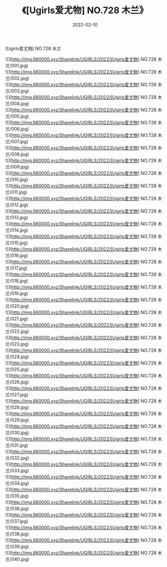﻿---
layout: post
title:  《[Ugirls爱尤物] NO.728 木兰》
date:   2022-02-10
img: http://img.660000.xyz/Sharelink/UGIRLS/2022/[Ugirls爱尤物] NO.728 木兰/000.jpg
categories: [美女, 清纯, 唯美]
---

[Ugirls爱尤物] NO.728 木兰

 ![](http://img.660000.xyz/Sharelink/UGIRLS/2022/[Ugirls爱尤物] NO.728 木兰/001.jpg) <br>![](http://img.660000.xyz/Sharelink/UGIRLS/2022/[Ugirls爱尤物] NO.728 木兰/002.jpg) <br>![](http://img.660000.xyz/Sharelink/UGIRLS/2022/[Ugirls爱尤物] NO.728 木兰/003.jpg) <br>![](http://img.660000.xyz/Sharelink/UGIRLS/2022/[Ugirls爱尤物] NO.728 木兰/004.jpg) <br>![](http://img.660000.xyz/Sharelink/UGIRLS/2022/[Ugirls爱尤物] NO.728 木兰/005.jpg) <br>![](http://img.660000.xyz/Sharelink/UGIRLS/2022/[Ugirls爱尤物] NO.728 木兰/006.jpg) <br>![](http://img.660000.xyz/Sharelink/UGIRLS/2022/[Ugirls爱尤物] NO.728 木兰/007.jpg) <br>![](http://img.660000.xyz/Sharelink/UGIRLS/2022/[Ugirls爱尤物] NO.728 木兰/008.jpg) <br>![](http://img.660000.xyz/Sharelink/UGIRLS/2022/[Ugirls爱尤物] NO.728 木兰/009.jpg) <br>![](http://img.660000.xyz/Sharelink/UGIRLS/2022/[Ugirls爱尤物] NO.728 木兰/010.jpg) <br>![](http://img.660000.xyz/Sharelink/UGIRLS/2022/[Ugirls爱尤物] NO.728 木兰/011.jpg) <br>![](http://img.660000.xyz/Sharelink/UGIRLS/2022/[Ugirls爱尤物] NO.728 木兰/012.jpg) <br>![](http://img.660000.xyz/Sharelink/UGIRLS/2022/[Ugirls爱尤物] NO.728 木兰/013.jpg) <br>![](http://img.660000.xyz/Sharelink/UGIRLS/2022/[Ugirls爱尤物] NO.728 木兰/014.jpg) <br>![](http://img.660000.xyz/Sharelink/UGIRLS/2022/[Ugirls爱尤物] NO.728 木兰/015.jpg) <br>![](http://img.660000.xyz/Sharelink/UGIRLS/2022/[Ugirls爱尤物] NO.728 木兰/016.jpg) <br>![](http://img.660000.xyz/Sharelink/UGIRLS/2022/[Ugirls爱尤物] NO.728 木兰/017.jpg) <br>![](http://img.660000.xyz/Sharelink/UGIRLS/2022/[Ugirls爱尤物] NO.728 木兰/018.jpg) <br>![](http://img.660000.xyz/Sharelink/UGIRLS/2022/[Ugirls爱尤物] NO.728 木兰/019.jpg) <br>![](http://img.660000.xyz/Sharelink/UGIRLS/2022/[Ugirls爱尤物] NO.728 木兰/020.jpg) <br>![](http://img.660000.xyz/Sharelink/UGIRLS/2022/[Ugirls爱尤物] NO.728 木兰/021.jpg) <br>![](http://img.660000.xyz/Sharelink/UGIRLS/2022/[Ugirls爱尤物] NO.728 木兰/022.jpg) <br>![](http://img.660000.xyz/Sharelink/UGIRLS/2022/[Ugirls爱尤物] NO.728 木兰/023.jpg) <br>![](http://img.660000.xyz/Sharelink/UGIRLS/2022/[Ugirls爱尤物] NO.728 木兰/024.jpg) <br>![](http://img.660000.xyz/Sharelink/UGIRLS/2022/[Ugirls爱尤物] NO.728 木兰/025.jpg) <br>![](http://img.660000.xyz/Sharelink/UGIRLS/2022/[Ugirls爱尤物] NO.728 木兰/026.jpg) <br>![](http://img.660000.xyz/Sharelink/UGIRLS/2022/[Ugirls爱尤物] NO.728 木兰/027.jpg) <br>![](http://img.660000.xyz/Sharelink/UGIRLS/2022/[Ugirls爱尤物] NO.728 木兰/028.jpg) <br>![](http://img.660000.xyz/Sharelink/UGIRLS/2022/[Ugirls爱尤物] NO.728 木兰/029.jpg) <br>![](http://img.660000.xyz/Sharelink/UGIRLS/2022/[Ugirls爱尤物] NO.728 木兰/030.jpg) <br>![](http://img.660000.xyz/Sharelink/UGIRLS/2022/[Ugirls爱尤物] NO.728 木兰/031.jpg) <br>![](http://img.660000.xyz/Sharelink/UGIRLS/2022/[Ugirls爱尤物] NO.728 木兰/032.jpg) <br>![](http://img.660000.xyz/Sharelink/UGIRLS/2022/[Ugirls爱尤物] NO.728 木兰/033.jpg) <br>![](http://img.660000.xyz/Sharelink/UGIRLS/2022/[Ugirls爱尤物] NO.728 木兰/034.jpg) <br>![](http://img.660000.xyz/Sharelink/UGIRLS/2022/[Ugirls爱尤物] NO.728 木兰/035.jpg) <br>![](http://img.660000.xyz/Sharelink/UGIRLS/2022/[Ugirls爱尤物] NO.728 木兰/036.jpg) <br>![](http://img.660000.xyz/Sharelink/UGIRLS/2022/[Ugirls爱尤物] NO.728 木兰/037.jpg) <br>![](http://img.660000.xyz/Sharelink/UGIRLS/2022/[Ugirls爱尤物] NO.728 木兰/038.jpg) <br>![](http://img.660000.xyz/Sharelink/UGIRLS/2022/[Ugirls爱尤物] NO.728 木兰/039.jpg) <br>![](http://img.660000.xyz/Sharelink/UGIRLS/2022/[Ugirls爱尤物] NO.728 木兰/040.jpg) <br>